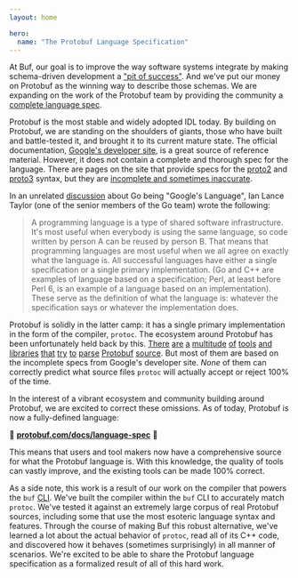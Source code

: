 ```yaml
---
layout: home

hero:
  name: "The Protobuf Language Specification"
---
```


At Buf, our goal is to improve the way software systems integrate by making schema-driven development a ["pit of success"](https://ricomariani.medium.com/pit-of-success-for-organizations-a046a0eae7b2). And we've put our money on Protobuf as the winning way to describe those schemas. We are expanding on the work of the Protobuf team by providing the community a [complete language spec](https://protobuf.com/docs/language-spec).

Protobuf is the most stable and widely adopted IDL today. By building on Protobuf, we are standing on the shoulders of giants, those who have built and battle-tested it, and brought it to its current mature state. The official documentation, [Google's developer site](https://developers.google.com/protocol-buffers), is a great source of reference material. However, it does not contain a complete and thorough spec for the language. There are pages on the site that provide specs for the [proto2](https://developers.google.com/protocol-buffers/docs/reference/proto2-spec) and [proto3](https://developers.google.com/protocol-buffers/docs/reference/proto3-spec) syntax, but they are [incomplete and sometimes inaccurate](https://github.com/protocolbuffers/protobuf/issues?q=is%3Aissue+is%3Aopen+grammar+-label%3A%22enhancement%22).

In an unrelated [discussion](https://groups.google.com/g/golang-nuts/c/6dKNSN0M_kg/m/EUzcym2FBAAJ) about Go being "Google's Language", Ian Lance Taylor (one of the senior members of the Go team) wrote the following:

> A programming language is a type of shared software infrastructure. It's most useful when everybody is using the same language, so code written by person A can be reused by person B. That means that programming languages are most useful when we all agree on exactly what the language is. All successful languages have either a single specification or a single primary implementation. (Go and C++ are examples of language based on a specification; Perl, at least before Perl 6, is an example of a language based on an implementation). These serve as the definition of what the language is: whatever the specification says or whatever the implementation does.

Protobuf is solidly in the latter camp: it has a single primary implementation in the form of the compiler, `protoc`. The ecosystem around Protobuf has been unfortunately held back by this. [There](https://pkg.go.dev/github.com/jhump/protoreflect/desc/protoparse) [are](https://github.com/antlr/grammars-v4/tree/master/protobuf2) [a](https://github.com/antlr/grammars-v4/tree/master/protobuf3) [multitude](https://github.com/square/wire/) [of](https://github.com/emicklei/proto) [tools](https://github.com/tafia/quick-protobuf) [and](https://github.com/mafintosh/protocol-buffers-schema) [libraries](https://github.com/protostuff/protostuff-compiler) [that](https://github.com/stijnsanders/DelphiProtocolBuffer) [try](https://github.com/LiuRoy/proto_parser) [to](https://github.com/tallstoat/pbparser) [parse](https://github.com/jeremyong/eprotoc) [Protobuf](https://github.com/tafia/protobuf-parser) [source](https://github.com/yoheimuta/go-protoparser). But most of them are based on the incomplete specs from Google's developer site. _None_ of them can correctly predict what source files `protoc` will actually accept or reject 100% of the time.

In the interest of a vibrant ecosystem and community building around Protobuf, we are excited to correct these omissions. As of today, Protobuf is now a fully-defined language:

🎉 [**protobuf.com/docs/language-spec**](https://protobuf.com/docs/language-spec) 🎉

This means that users and tool makers now have a comprehensive source for what the Protobuf language is. With this knowledge, the quality of tools can vastly improve, and the existing tools can be made 100% correct.

As a side note, this work is a result of our work on the compiler that powers the `buf` [CLI](https://github.com/bufbuild/buf). We've built the compiler within the `buf` CLI to accurately match `protoc`. We've tested it against an extremely large corpus of real Protobuf sources, including some that use the most esoteric language syntax and features. Through the course of making Buf this robust alternative, we've learned a lot about the actual behavior of `protoc`, read all of its C++ code, and discovered how it behaves (sometimes surprisingly) in all manner of scenarios. We're excited to be able to share the Protobuf language specification as a formalized result of all of this hard work.

‍
